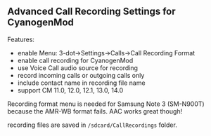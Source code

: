 ## Advanced Call Recording Settings for CyanogenMod

Features:

* enable Menu: 3-dot->Settings->Calls->Call Recording Format
* enable call recording for CyanogenMod
* use Voice Call audio source for recording
* record incoming calls or outgoing calls only
* include contact name in recording file name
* support CM 11.0, 12.0, 12.1, 13.0, 14.0

Recording format menu is needed for Samsung Note 3 (SM-N900T) because the AMR-WB format fails. AAC works great though!

recording files are saved in `/sdcard/CallRecordings` folder.
